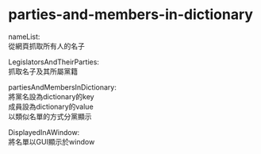 # parties-and-members-in-dictionary
nameList:  
  從網頁抓取所有人的名子  
  
LegislatorsAndTheirParties:  
  抓取名子及其所屬黨籍  
  
partiesAndMembersInDictionary:  
  將黨名設為dictionary的key  
  成員設為dictionary的value  
  以類似名單的方式分黨顯示  
  
DisplayedInAWindow:  
  將名單以GUI顯示於window  
